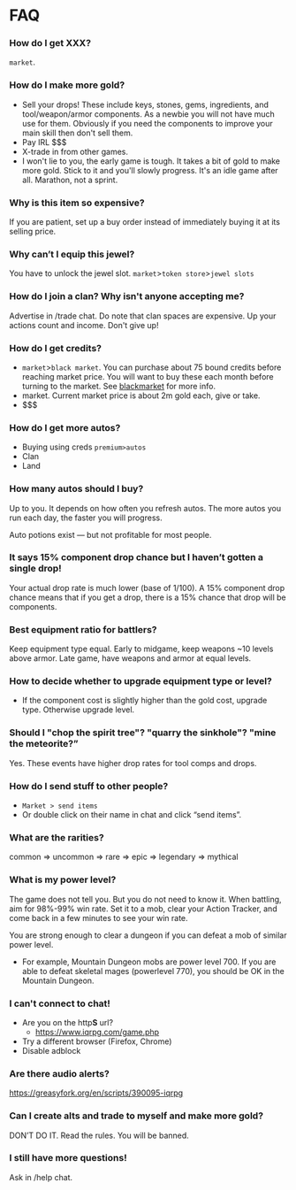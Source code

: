 # FAQ

### How do I get XXX?

`market`.

### How do I make more gold?

- Sell your drops! These include keys, stones, gems, ingredients, and tool/weapon/armor components. As a newbie you will not have much use for them. Obviously if you need the components to improve your main skill then don't sell them.
- Pay IRL $$$
- X-trade in from other games.
- I won't lie to you, the early game is tough. It takes a bit of gold to make more gold. Stick to it and you'll slowly progress. It's an idle game after all. Marathon, not a sprint.

### Why is this item so expensive?

If you are patient, set up a buy order instead of immediately buying it at its selling price.

### Why can’t I equip this jewel?

You have to unlock the jewel slot. `market`>`token store`>`jewel slots`

### How do I join a clan? Why isn't anyone accepting me?

Advertise in /trade chat. Do note that clan spaces are expensive. Up your actions count and income. Don't give up!

### How do I get credits?

- `market`>`black market`. You can purchase about 75 bound credits before reaching market price. You will want to buy these each month before turning to the market. See [blackmarket](market/blackmarket.md) for more info.
- market. Current market price is about 2m gold each, give or take.
- \$$$

### How do I get more autos?

- Buying using creds `premium>autos`
- Clan
- Land

### How many autos should I buy?

Up to you. It depends on how often you refresh autos. The more autos you run each day, the faster you will progress.

Auto potions exist — but not profitable for most people.

### It says 15% component drop chance but I haven’t gotten a single drop!

Your actual drop rate is much lower (base of 1/100). A 15% component drop chance means that if you get a drop, there is a 15% chance that drop will be components.

### Best equipment ratio for battlers?

Keep equipment type equal. Early to midgame, keep weapons ~10 levels above armor. Late game, have weapons and armor at equal levels.

### How to decide whether to upgrade equipment type or level?

- If the component cost is slightly higher than the gold cost, upgrade type. Otherwise upgrade level.

### Should I "chop the spirit tree"? "quarry the sinkhole"? "mine the meteorite?”

Yes. These events have higher drop rates for tool comps and drops.

### How do I send stuff to other people?

- `Market > send items`
- Or double click on their name in chat and click “send items”.

### What are the rarities?

common ⇒ uncommon ⇒ rare ⇒ epic ⇒ legendary ⇒ mythical

### What is my power level?

The game does not tell you. But you do not need to know it. When battling, aim for 98%-99% win rate. Set it to a mob, clear your Action Tracker, and come back in a few minutes to see your win rate.

You are strong enough to clear a dungeon if you can defeat a mob of similar power level.

- For example, Mountain Dungeon mobs are power level 700. If you are able to defeat skeletal mages (powerlevel 770), you should be OK in the Mountain Dungeon.

### I can't connect to chat!

- Are you on the http**S** url?
    - <https://www.iqrpg.com/game.php>
- Try a different browser (Firefox, Chrome)
- Disable adblock

### Are there audio alerts?

<https://greasyfork.org/en/scripts/390095-iqrpg>

### Can I create alts and trade to myself and make more gold?

DON’T DO IT. Read the rules. You will be banned.

### I still have more questions!

Ask in /help chat.
